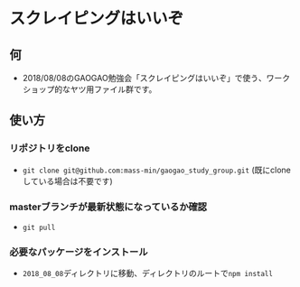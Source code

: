 # スクレイピングはいいぞ

何
---
- 2018/08/08のGAOGAO勉強会「スクレイピングはいいぞ」で使う、ワークショップ的なヤツ用ファイル群です。

使い方
---
### リポジトリをclone
- `git clone git@github.com:mass-min/gaogao_study_group.git` (既にcloneしている場合は不要です)

### masterブランチが最新状態になっているか確認
- `git pull`

### 必要なパッケージをインストール
- `2018_08_08`ディレクトリに移動、ディレクトリのルートで`npm install`
